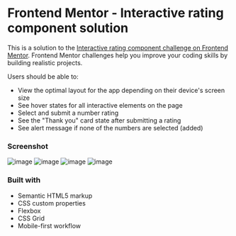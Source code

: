 # Frontend Mentor - Interactive rating component solution

This is a solution to the [Interactive rating component challenge on Frontend Mentor](https://www.frontendmentor.io/challenges/interactive-rating-component-koxpeBUmI). Frontend Mentor challenges help you improve your coding skills by building realistic projects. 

Users should be able to:

- View the optimal layout for the app depending on their device's screen size
- See hover states for all interactive elements on the page
- Select and submit a number rating
- See the "Thank you" card state after submitting a rating
- See alert message if none of the numbers are selected (added)


### Screenshot
![image](https://github.com/balascobaco/Interactive-Rating-Component/assets/127403553/b932a06e-3df2-4a91-9553-57093c1a03e8)
![image](https://github.com/balascobaco/Interactive-Rating-Component/assets/127403553/f490e3f3-aac2-4cc6-9b62-858215b08e5a)
![image](https://github.com/balascobaco/Interactive-Rating-Component/assets/127403553/57196117-aec4-4534-a32e-ff797eea9610)
![image](https://github.com/balascobaco/Interactive-Rating-Component/assets/127403553/8892b427-b2cd-41e1-bd93-153002940365)

### Built with

- Semantic HTML5 markup
- CSS custom properties
- Flexbox
- CSS Grid
- Mobile-first workflow

